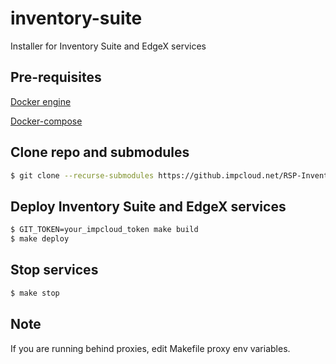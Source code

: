 # inventory-suite

Installer for Inventory Suite and EdgeX services 

## Pre-requisites 

[Docker engine](https://docs.docker.com/install/linux/docker-ce/ubuntu/)

[Docker-compose](https://docs.docker.com/compose/install/)

## Clone repo and submodules

```bash
$ git clone --recurse-submodules https://github.impcloud.net/RSP-Inventory-Suite/inventory-suite.git
```

## Deploy Inventory Suite and EdgeX services

```bash
$ GIT_TOKEN=your_impcloud_token make build
$ make deploy
```

## Stop services

```bash
$ make stop
```

## Note

If you are running behind proxies, edit Makefile proxy env variables.